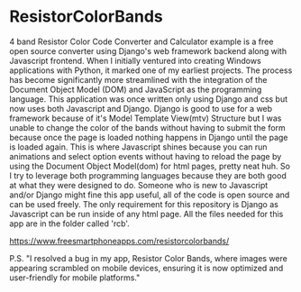 # ResistorColorBands 

4 band Resistor Color Code Converter and Calculator example is a free open source converter using Django's web framework backend along with Javascript frontend.
When I initially ventured into creating Windows applications with Python, it marked one of my earliest projects. The process has become significantly more streamlined with the integration of the Document Object Model (DOM) and JavaScript as the programming language.
This application was once written only using Django and css but now uses both Javascript and Django. Django is good to use for a web framework because of it's Model Template View(mtv) Structure 
but I was unable to change the color of the bands without having to submit the form because once the page is loaded nothing happens in Django until the page is loaded again. This is where Javascript 
shines because you can run animations and select option events without having to reload the page by using the Document Object Model(dom) for html pages, pretty neat huh. So I try to leverage both
programming languages because they are both good at what they were designed to do. Someone who is new to Javascript and/or Django might fine this app useful, all of the code is open source and can
be used freely. The only requirement for this repository is Django as Javascript can be run inside of any html page. All the files needed for this app are in the folder called 'rcb'.

https://www.freesmartphoneapps.com/resistorcolorbands/


P.S. 
"I resolved a bug in my app, Resistor Color Bands, where images were appearing scrambled on mobile devices, ensuring it is now optimized and user-friendly for mobile platforms."




